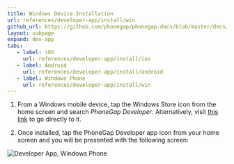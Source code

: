 ```yaml
---
title: Windows Device Installation
url: references/developer-app/install/win
github_url: https://github.com/phonegap/phonegap-docs/blob/master/docs/3-references/developer-app/1-install/3-win.html.md
layout: subpage
expand: dev-app
tabs:
   - label: iOS
     url: references/developer-app/install/ios
   - label: Android
     url: references/developer-app/install/android
   - label: Windows Phone
     url: references/developer-app/install/win
---
```


1. From a Windows mobile device, tap the Windows Store icon from the home screen and search *PhoneGap Developer*. Alternatively,
visit [this link](http://www.windowsphone.com/en-us/store/app/phonegap-developer/5c6a2d1e-4fad-4bf8-aaf7-71380cc84fe3) to go directly to it.    	

2. Once installed, tap the PhoneGap Developer app icon from your home screen and you will be presented with the following screen:

  <img class="mobile-image" src="/images/dev-app-home-win.png" alt="Developer App, Windows Phone">

